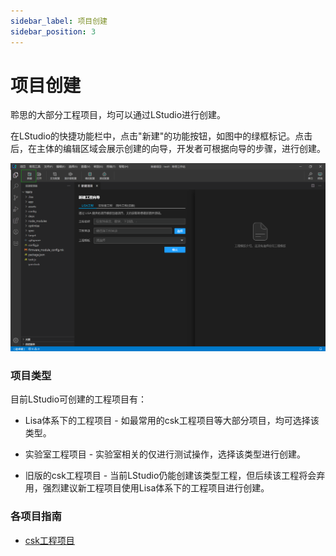 ```yaml
---
sidebar_label: 项目创建
sidebar_position: 3
---
```


# 项目创建

聆思的大部分工程项目，均可以通过LStudio进行创建。

在LStudio的快捷功能栏中，点击"新建"的功能按钮，如图中的绿框标记。点击后，在主体的编辑区域会展示创建的向导，开发者可根据向导的步骤，进行创建。

![](../../files/create1.png)

### 项目类型

目前LStudio可创建的工程项目有：

- Lisa体系下的工程项目 - 如最常用的csk工程项目等大部分项目，均可选择该类型。

- 实验室工程项目 - 实验室相关的仅进行测试操作，选择该类型进行创建。

- 旧版的csk工程项目 - 当前LStudio仍能创建该类型工程，但后续该工程将会弃用，强烈建议新工程项目使用Lisa体系下的工程项目进行创建。

### 各项目指南

- [csk工程项目](https://code.visualstudio.com/docs/getstarted/userinterface) 